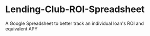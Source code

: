 # Lending-Club-ROI-Spreadsheet
A Google Spreadsheet to better track an individual loan's ROI and equivalent APY
